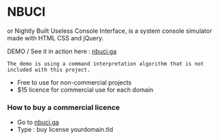 # NBUCI
or Nightly Built Useless Console Interface, is a system console simulator made with HTML CSS and jQuery.


DEMO / See it in action here : [nbuci.ga](http://nbuci.ga/)

```
The demo is using a command interpretation algorithm that is not included with this project.
```
* Free to use for non-commercial projects
* $15 licence for commercial use for each domain


### How to buy a commercial licence
* Go to [nbuci.ga](http://nbuci.ga/)
* Type : buy license yourdomain.tld